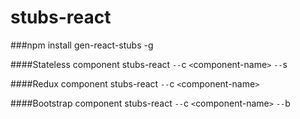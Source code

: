 stubs-react
===============

###npm install gen-react-stubs -g

####Stateless component
stubs-react `--`c `<`component-name`>` `--`s

####Redux component
stubs-react `--`c `<`component-name`>`

####Bootstrap component
stubs-react `--`c `<`component-name`>` `--`b
